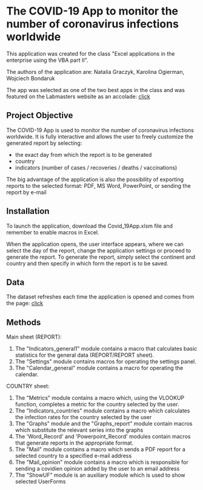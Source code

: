 # The COVID-19 App to monitor the number of coronavirus infections worldwide
This application was created for the class "Excel applications in the enterprise using the VBA part II".

The authors of the application are: Natalia Graczyk, Karolina Ogierman, Wojciech Bondaruk

The app was selected as one of the two best apps in the class and was featured on the Labmasters website as an accolade: [click](https://labmasters.pl/covid_19app/)

## Project Objective

The COVID-19 App is used to monitor the number of coronavirus infections worldwide. It is fully interactive and allows the user to freely customize the generated report by selecting: 
- the exact day from which the report is to be generated 
- country 
- indicators (number of cases / recoveries / deaths / vaccinations) 

The big advantage of the application is also the possibility of exporting reports to the selected format: PDF, MS Word, PowerPoint, or sending the report by e-mail

## Installation

To launch the application, download the Covid_19App.xlsm file and remember to enable macros in Excel.

When the application opens, the user interface appears, where we can select the day of the report, change the application settings or proceed to generate the report. To generate the report, simply select the continent and country and then specify in which form the report is to be saved.

## Data

The dataset refreshes each time the application is opened and comes from the page: [click](https://github.com/M-Media-Group/Covid-19-API)

## Methods

Main sheet (REPORT):

1. The "Indicators_general1" module contains a macro that calculates basic statistics for the general data (REPORT/REPORT sheet).
2. The "Settings" module contains macros for operating the settings panel.
3. The "Calendar_general" module contains a macro for operating the calendar.

COUNTRY sheet:

1. The "Metrics" module contains a macro which, using the VLOOKUP function, completes a metric for the country selected by the user.
2. The "Indicators_countries" module contains a macro which calculates the infection rates for the country selected by the user
3. The "Graphs" module and the "Graphs_report" module contain macros which substitute the relevant series into the graphs
4. The 'Word_Record' and 'Powerpoint_Record' modules contain macros that generate reports in the appropriate format.
5. The "Mail" module contains a macro which sends a PDF report for a selected country to a specified e-mail address
6. The "Mail_opinion" module contains a macro which is responsible for sending a covidien opinion added by the user to an email address
7. The "ShowUF" module is an auxiliary module which is used to show selected UserForms

